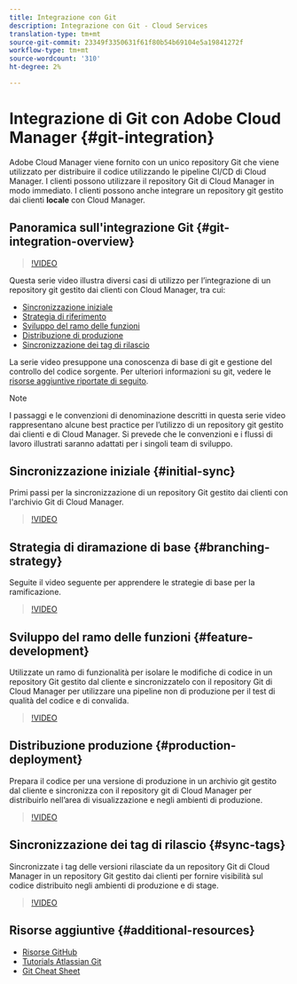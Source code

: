 ```yaml
---
title: Integrazione con Git
description: Integrazione con Git - Cloud Services
translation-type: tm+mt
source-git-commit: 23349f3350631f61f80b54b69104e5a19841272f
workflow-type: tm+mt
source-wordcount: '310'
ht-degree: 2%

---
```



# Integrazione di Git con Adobe Cloud Manager {#git-integration}

 Adobe Cloud Manager viene fornito con un unico repository Git che viene utilizzato per distribuire il codice utilizzando le pipeline CI/CD di Cloud Manager. I clienti possono utilizzare il repository Git di Cloud Manager in modo immediato. I clienti possono anche integrare un repository git gestito dai clienti **locale** con Cloud Manager.

## Panoramica sull&#39;integrazione Git {#git-integration-overview}

>[!VIDEO](https://video.tv.adobe.com/v/28710/)

Questa serie video illustra diversi casi di utilizzo per l’integrazione di un repository git gestito dai clienti con Cloud Manager, tra cui:

* [Sincronizzazione iniziale](#initial-sync)
* [Strategia di riferimento](#branching-strategy)
* [Sviluppo del ramo delle funzioni](#feature-development)
* [Distribuzione di produzione](#production-deployment)
* [Sincronizzazione dei tag di rilascio](#sync-tags)

La serie video presuppone una conoscenza di base di git e gestione del controllo del codice sorgente. Per ulteriori informazioni su git, vedere le [risorse aggiuntive riportate di seguito](#additional-resources).

>[!NOTE]
>
>I passaggi e le convenzioni di denominazione descritti in questa serie video rappresentano alcune best practice per l’utilizzo di un repository git gestito dai clienti e di Cloud Manager. Si prevede che le convenzioni e i flussi di lavoro illustrati saranno adattati per i singoli team di sviluppo.

## Sincronizzazione iniziale {#initial-sync}

Primi passi per la sincronizzazione di un repository Git gestito dai clienti con l&#39;archivio Git di Cloud Manager.

>[!VIDEO](https://video.tv.adobe.com/v/28711/?quality=12)

## Strategia di diramazione di base {#branching-strategy}

Seguite il video seguente per apprendere le strategie di base per la ramificazione.

>[!VIDEO](https://video.tv.adobe.com/v/28712/?quality=12)

## Sviluppo del ramo delle funzioni {#feature-development}

Utilizzate un ramo di funzionalità per isolare le modifiche di codice in un repository Git gestito dal cliente e sincronizzatelo con il repository Git di Cloud Manager per utilizzare una pipeline non di produzione per il test di qualità del codice e di convalida.

>[!VIDEO](https://video.tv.adobe.com/v/28723/?quality=12)

## Distribuzione produzione {#production-deployment}

Prepara il codice per una versione di produzione in un archivio git gestito dal cliente e sincronizza con il repository git di Cloud Manager per distribuirlo nell’area di visualizzazione e negli ambienti di produzione.

>[!VIDEO](https://video.tv.adobe.com/v/28724/?quality=12)

## Sincronizzazione dei tag di rilascio {#sync-tags}

Sincronizzate i tag delle versioni rilasciate da un repository Git di Cloud Manager in un repository Git gestito dai clienti per fornire visibilità sul codice distribuito negli ambienti di produzione e di stage.

>[!VIDEO](https://video.tv.adobe.com/v/28725/?quality=12)

## Risorse aggiuntive {#additional-resources}

* [Risorse GitHub](https://try.github.io)
* [Tutorials Atlassian Git](https://www.atlassian.com/git/tutorials/what-is-version-control)
* [Git Cheat Sheet](https://education.github.com/git-cheat-sheet-education.pdf)